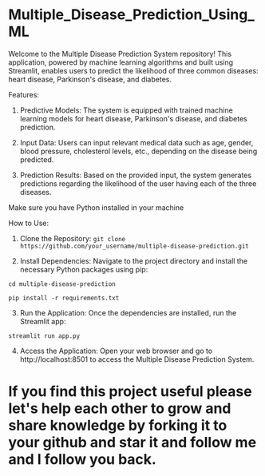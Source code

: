 # Multiple_Disease_Prediction_Using_ML

Welcome to the Multiple Disease Prediction System repository! This application, powered by machine learning algorithms and built using Streamlit, enables users to predict the likelihood of three common diseases: heart disease, Parkinson's disease, and diabetes.

Features:
1. Predictive Models:
The system is equipped with trained machine learning models for heart disease, Parkinson's disease, and diabetes prediction.

3. Input Data:
Users can input relevant medical data such as age, gender, blood pressure, cholesterol levels, etc., depending on the disease being predicted.

5. Prediction Results:
Based on the provided input, the system generates predictions regarding the likelihood of the user having each of the three diseases.

Make sure you have Python installed in your machine

How to Use:
1. Clone the Repository:
```git clone https://github.com/your_username/multiple-disease-prediction.git```

2. Install Dependencies:
Navigate to the project directory and install the necessary Python packages using pip:

```cd multiple-disease-prediction```

```pip install -r requirements.txt```

3. Run the Application:
Once the dependencies are installed, run the Streamlit app:

```streamlit run app.py```

4. Access the Application:
Open your web browser and go to http://localhost:8501 to access the Multiple Disease Prediction System.


# If you find this project useful please let's help each other to grow and share knowledge by forking it to your github and star it and follow me and I follow you back.












